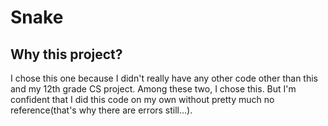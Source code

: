 # Snake
## Why this project?
I chose this one because I didn't really have any other code other than this and my 12th grade CS project. Among these two, I chose this. But I'm confident that I did this code on my own without pretty much no reference(that's why there are errors still...).
